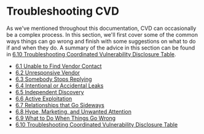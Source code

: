 # Troubleshooting CVD 

As we've mentioned throughout this documentation, CVD can occasionally be a
complex process. In this section, we'll first cover some of the common
ways things can go wrong and finish with some suggestions on what to do
if and when they do. A summary of the advice in this section can be
found in [6.10 Troubleshooting Coordinated Vulnerability Disclosure
Table](6_10.md).

<div class="grid cards" markdown>

-   [6.1 Unable to Find Vendor
    Contact](unable_to_find_vendor_contact)
-   [6.2 Unresponsive Vendor](unresponsive_vendor)
-   [6.3 Somebody Stops
    Replying](somebody_stops_replying)
-   [6.4 Intentional or Accidental
    Leaks](leaks)
-   [6.5 Independent Discovery](6_5.md)
-   [6.6 Active Exploitation](6_6.md)
-   [6.7 Relationships that Go
    Sideways](6_7.md)
-   [6.8 Hype, Marketing, and Unwanted Attention](6_8.md)
-   [6.9 What to Do When Things Go
    Wrong](6_9.md)
-   [6.10 Troubleshooting Coordinated Vulnerability Disclosure
    Table](6_10.md)

</div>

